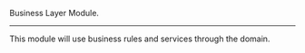 ﻿ Business Layer Module.
________________________________________
This module will use business rules and services through the domain.
